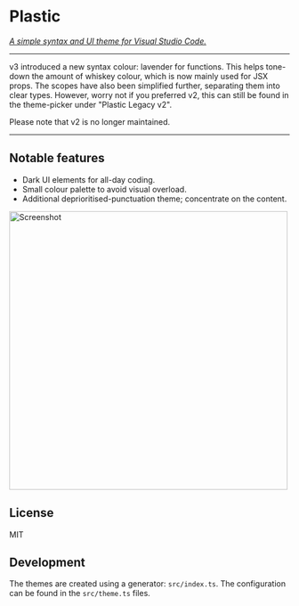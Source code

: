 # Plastic

_[A simple syntax and UI theme for Visual Studio Code.](https://plastictheme.com/)_

---

v3 introduced a new syntax colour: lavender for functions. This helps tone-down
the amount of whiskey colour, which is now mainly used for JSX props. The scopes
have also been simplified further, separating them into clear types. However,
worry not if you preferred v2, this can still be found in the theme-picker under
"Plastic Legacy v2".

Please note that v2 is no longer maintained.

---

## Notable features

- Dark UI elements for all-day coding.
- Small colour palette to avoid visual overload.
- Additional deprioritised-punctuation theme; concentrate on the content.

<a href="https://raw.githubusercontent.com/will-stone/plastic/main/themes/Visual-Studio-Code/screenshot.png" target="_blank"><img src="https://raw.githubusercontent.com/will-stone/plastic/main/themes/Visual-Studio-Code/screenshot.png" width="500" alt="Screenshot"></a>

## License

MIT

## Development

The themes are created using a generator: `src/index.ts`. The configuration can
be found in the `src/theme.ts` files.
